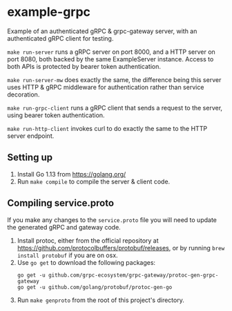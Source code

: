# example-grpc

Example of an authenticated gRPC & grpc-gateway server, with an authenticated gRPC client for testing.

`make run-server` runs a gRPC server on port 8000, and a HTTP server on port 8080, both backed by the same ExampleServer instance. Access to both APIs is protected by bearer token authentication.

`make run-server-mw` does exactly the same, the difference being this server uses HTTP & gRPC middleware for authentication rather than service decoration.

`make run-grpc-client` runs a gRPC client that sends a request to the server, using bearer token authentication.

`make run-http-client` invokes curl to do exactly the same to the HTTP server endpoint.

## Setting up

1. Install Go 1.13 from https://golang.org/
2. Run `make compile` to compile the server & client code.

## Compiling service.proto

If you make any changes to the `service.proto` file you will need to update the generated gRPC and gateway code.

1. Install protoc, either from the official repository at https://github.com/protocolbuffers/protobuf/releases,
or by running `brew install protobuf` if you are on osx.
2. Use `go get` to download the following packages:
    ```
   go get -u github.com/grpc-ecosystem/grpc-gateway/protoc-gen-grpc-gateway
   go get -u github.com/golang/protobuf/protoc-gen-go
   ```
3. Run `make genproto` from the root of this project's directory.
